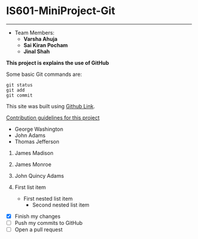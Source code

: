 # IS601-MiniProject-Git
________________________
- Team Members:
    - **Varsha Ahuja** 
    - **Sai Kiran Pocham** 
    - **Jinal Shah**














**This project is explains the use of GitHub**

Some basic Git commands are:
```
git status
git add
git commit
```

This site was built using [Github Link](https://pages.github.com/).

[Contribution guidelines for this project](docs/CONTRIBUTING.md)

- George Washington
- John Adams
- Thomas Jefferson

1. James Madison
2. James Monroe
3. John Quincy Adams

1. First list item
   - First nested list item
     - Second nested list item

- [x] Finish my changes
- [ ] Push my commits to GitHub
- [ ] Open a pull request